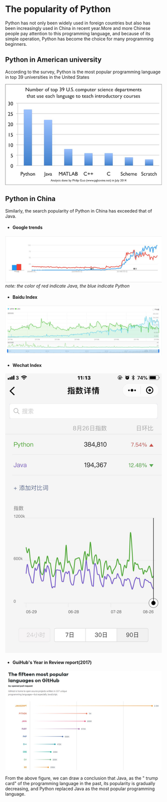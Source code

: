 #  The popularity of Python 
Python has not only been widely used in foreign countries but also has been increasingly used in China in recent year.More and more Chinese people pay attention to this programming language, and because of its simple operation, Python has become the choice for many programming beginners.
## Python in American university
According to the survey, Python is the most popular programming language in top 39 universities in the United States

![image](1.jpg)

## Python in China 
Similarly, the search popularity of Python in China has exceeded that of Java.

- #### Google trends
![image](2.jpg)
*note: the color of red indicate Java, the blue indicate Python*

- #### Baidu Index
![image](3.jpg)

- #### Wechat Index
![image](4.jpg)

- #### GuiHub's Year in Review report(2017)
![image](5.jpg)

From the above figure, we can draw a conclusion that Java, as the " trump card" of the programming language in the past, its  popularity is gradually decreasing, and Python replaced Java as the most popular programming language.
